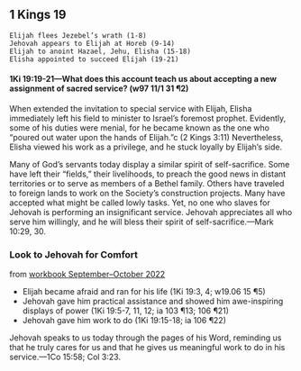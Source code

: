 ## 1 Kings 19

```
Elijah flees Jezebel’s wrath (1-8)
Jehovah appears to Elijah at Horeb (9-14)
Elijah to anoint Hazael, Jehu, Elisha (15-18)
Elisha appointed to succeed Elijah (19-21)
```

#### 1Ki 19:19-21​—What does this account teach us about accepting a new assignment of sacred service? (w97 11/1 31 ¶2)

When extended the invitation to special service with Elijah, Elisha immediately left his field to minister to Israel’s foremost prophet. Evidently, some of his duties were menial, for he became known as the one who “poured out water upon the hands of Elijah.”c (2 Kings 3:11) Nevertheless, Elisha viewed his work as a privilege, and he stuck loyally by Elijah’s side.

Many of God’s servants today display a similar spirit of self-sacrifice. Some have left their “fields,” their livelihoods, to preach the good news in distant territories or to serve as members of a Bethel family. Others have traveled to foreign lands to work on the Society’s construction projects. Many have accepted what might be called lowly tasks. Yet, no one who slaves for Jehovah is performing an insignificant service. Jehovah appreciates all who serve him willingly, and he will bless their spirit of self-sacrifice.—Mark 10:29, 30.

### Look to Jehovah for Comfort

from [workbook September–October 2022](https://www.jw.org/en/library/jw-meeting-workbook/september-october-2022-mwb/Life-and-Ministry-Meeting-Schedule-for-October-10-16-2022/Look-to-Jehovah-for-Comfort/)

- Elijah became afraid and ran for his life (1Ki 19:3, 4; w19.06 15 ¶5)
- Jehovah gave him practical assistance and showed him awe-inspiring displays of power (1Ki 19:5-7, 11, 12; ia 103 ¶13; 106 ¶21)
- Jehovah gave him work to do (1Ki 19:15-18; ia 106 ¶22)

Jehovah speaks to us today through the pages of his Word, reminding us that he truly cares for us and that he gives us meaningful work to do in his service.​—1Co 15:58; Col 3:23.
